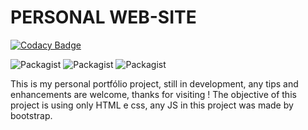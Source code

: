 # PERSONAL WEB-SITE

[![Codacy Badge](https://api.codacy.com/project/badge/Grade/f6ad5b6b22984e129ee03fc19e48e454)](https://app.codacy.com/app/isaacmeira/personalwb?utm_source=github.com&utm_medium=referral&utm_content=isaacmeira/personalwb&utm_campaign=Badge_Grade_Settings)

![Packagist](https://img.shields.io/packagist/l/doctrine/orm.svg)
![Packagist](https://img.shields.io/badge/HTML---%20-blue.svg)
![Packagist](https://img.shields.io/badge/CSS----ff69b4.svg)

This is my personal portfólio project, still in development, any tips and enhancements are welcome, thanks for visiting !
The objective of this project is using only HTML e css, any JS in this project was made by bootstrap.
